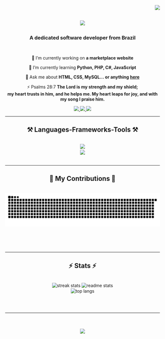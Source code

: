 <img align="right" src="https://visitor-badge.laobi.icu/badge?page_id=Lucenalitz.Lucenalitz" />

<h1 align="center">
    <img src="https://readme-typing-svg.herokuapp.com/?font=Righteous&size=35&center=true&vCenter=true&width=500&height=70&duration=4000&lines=Hi+There!+👋;+I'm+Luigi+Lucena!;" />
</h1>

<h3 align="center">A dedicated software developer from Brazil</h3>

<br/>

<div align="center">
 
 🔭 I’m currently working on **a marketplace website**
 
 🌱 I’m currently learning **Python, PHP, C#, JavaScript**

💬 Ask me about **HTML, CSS, MySQL... or anything [here](https://github.com/Lucenalitz/Lucenalitz/issues)**

⚡ Psalms 28:7 **The Lord is my strength and my shield; <br>my heart trusts in him, and he helps me. My heart leaps for joy, and with my song I praise him.**

 </div>
 
<div align="center"> 
  <a href="mailto:luigichimenti8@gmail.com">
    <img src="https://img.shields.io/badge/Gmail-333333?style=for-the-badge&logo=gmail&logoColor=red" />
  </a>
  <a href="https://linkedin.com/in/Lucenalitz" target="_blank">
    <img src="https://img.shields.io/badge/LinkedIn-0077B5?style=for-the-badge&logo=linkedin&logoColor=white" target="_blank" />
  </a>
  <a href="https://Lucenalitz.github.io" target="_blank">
     <img src="https://img.shields.io/badge/Portfolio-FF5722?style=for-the-badge&logo=todoist&logoColor=white" target="_blank" /> <!-- sqlite, safari, google-chrome are other good icon options -->
  </a>
</div>

 <hr/>
 
<h2 align="center">⚒️ Languages-Frameworks-Tools ⚒️</h2>
<br/>
<div align="center">
    <img src="https://skillicons.dev/icons?i=bootstrap,html,css,vscode,visualstudio,figma,github,git" />
    <br><img src="https://skillicons.dev/icons?i=py,cs,cpp,js,php,mysql,obsidian,windows,linux" /><br>
</div>

<br/>
<hr/>

<div align="center">
  <h2>🐍 My Contributions 🐍</h2>
  <br>
  <img alt="snake eating my contributions" src="https://raw.githubusercontent.com/Lucenalitz/Lucenalitz/output/github-contribution-grid-snake.svg" />
  
  <br/><br/><br/>
</div>

<hr/>

<h2 align="center">⚡ Stats ⚡</h2>
<br>
<div align=center>
  <img width=390 src="https://nirzak-streak-stats.vercel.app/?user=Lucenalitz&count_private=true&theme=react&border_radius=10" alt="streak stats"/>
  <img width=390 src="https://github-readme-stats.vercel.app/api/?username=Lucenalitz&count_private=true&show_icons=true&theme=react&rank_icon=github&border_radius=10" alt="readme stats" />
  <br/>
  <img width=325 align="center" src="https://github-readme-stats.vercel.app/api/top-langs?username=Lucenalitz&hide=HTML&langs_count=8&layout=compact&theme=react&border_radius=10&size_weight=0.5&count_weight=0.5&exclude_repo=github-readme-stats" alt="top langs" />
</div>

<br/><br/>

<hr/>

<h1 align="center">
    <img src="https://readme-typing-svg.herokuapp.com/?font=Righteous&size=35&center=true&vCenter=true&width=500&height=70&duration=4000&lines=Thanks+for+visiting!;+Keep+coding!;" />
</h1>
